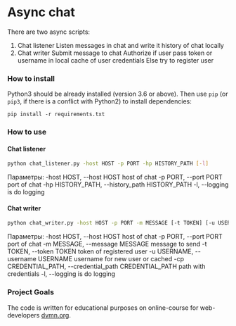 # Async chat

There are two async scripts:
1. Chat listener
Listen messages in chat and write it history of chat locally
2. Chat writer
Submit message to chat
Authorize if user pass token or username in local cache of user credentials
Else try to register user

### How to install

Python3 should be already installed (version 3.6 or above).
Then use `pip` (or `pip3`, if there is a conflict with Python2) to install dependencies:

```
pip install -r requirements.txt
```

### How to use

#### Chat listener

```bash
python chat_listener.py -host HOST -p PORT -hp HISTORY_PATH [-l]
```

Параметры:
  -host HOST, --host HOST host of chat
  -p PORT, --port PORT port of chat
  -hp HISTORY_PATH, --history_path HISTORY_PATH
  -l, --logging is do logging

#### Chat writer

```bash
python chat_writer.py -host HOST -p PORT -m MESSAGE [-t TOKEN] [-u USERNAME] [-cp CREDENTIAL_PATH] [-l]

```

Параметры:
  -host HOST, --host HOST host of chat
  -p PORT, --port PORT  port of chat
  -m MESSAGE, --message MESSAGE message to send
  -t TOKEN, --token TOKEN token of registered user
  -u USERNAME, --username USERNAME username for new user or cached
  -cp CREDENTIAL_PATH, --credential_path CREDENTIAL_PATH path with credentials
  -l, --logging is do logging

### Project Goals

The code is written for educational purposes on online-course for web-developers [dvmn.org](https://dvmn.org/).
